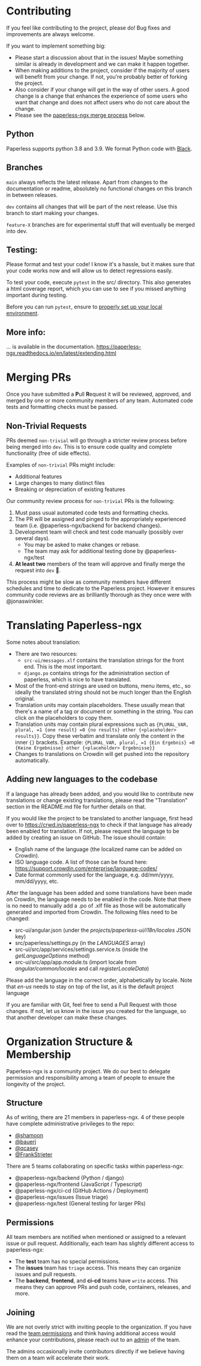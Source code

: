 # Contributing

If you feel like contributing to the project, please do! Bug fixes and improvements are always welcome.

If you want to implement something big:

- Please start a discussion about that in the issues! Maybe something similar is already in development and we can make it happen together.
- When making additions to the project, consider if the majority of users will benefit from your change. If not, you're probably better of forking the project.
- Also consider if your change will get in the way of other users. A good change is a change that enhances the experience of some users who want that change and does not affect users who do not care about the change.
- Please see the [paperless-ngx merge process](#merging-prs) below.

## Python

Paperless supports python 3.8 and 3.9. We format Python code with [Black](https://github.com/psf/black).

## Branches

`main` always reflects the latest release. Apart from changes to the documentation or readme, absolutely no functional changes on this branch in between releases.

`dev` contains all changes that will be part of the next release. Use this branch to start making your changes.

`feature-X` branches are for experimental stuff that will eventually be merged into dev.

## Testing:

Please format and test your code! I know it's a hassle, but it makes sure that your code works now and will allow us to detect regressions easily.

To test your code, execute `pytest` in the src/ directory. This also generates a html coverage report, which you can use to see if you missed anything important during testing.

Before you can run `pytest`, ensure to [properly set up your local environment](https://paperless-ngx.readthedocs.io/en/latest/extending.html#initial-setup-and-first-start).

## More info:

... is available in the documentation. https://paperless-ngx.readthedocs.io/en/latest/extending.html

# Merging PRs

Once you have submitted a **P**ull **R**equest it will be reviewed, approved, and merged by one or more community members of any team. Automated code tests and formatting checks must be passed.

## Non-Trivial Requests

PRs deemed `non-trivial` will go through a stricter review process before being merged into `dev`. This is to ensure code quality and complete functionality (free of side effects).

Examples of `non-trivial` PRs might include:

- Additional features
- Large changes to many distinct files
- Breaking or depreciation of existing features

Our community review process for `non-trivial` PRs is the following:

1. Must pass usual automated code tests and formatting checks.
2. The PR will be assigned and pinged to the appropriately experienced team (i.e. @paperless-ngx/backend for backend changes).
3. Development team will check and test code manually (possibly over several days).
   - You may be asked to make changes or rebase.
   - The team may ask for additional testing done by @paperless-ngx/test
4. **At least two** members of the team will approve and finally merge the request into `dev` 🎉.

This process might be slow as community members have different schedules and time to dedicate to the Paperless project. However it ensures community code reviews are as brilliantly thorough as they once were with @jonaswinkler.

# Translating Paperless-ngx

Some notes about translation:

- There are two resources:
  - `src-ui/messages.xlf` contains the translation strings for the front end. This is the most important.
  - `django.po` contains strings for the administration section of paperless, which is nice to have translated.
- Most of the front-end strings are used on buttons, menu items, etc., so ideally the translated string should not be much longer than the English original.
- Translation units may contain placeholders. These usually mean that there's a name of a tag or document or something in the string. You can click on the placeholders to copy them.
- Translation units may contain plural expressions such as `{PLURAL_VAR, plural, =1 {one result} =0 {no results} other {<placeholder> results}}`. Copy these verbatim and translate only the content in the inner `{}` brackets. Example: `{PLURAL_VAR, plural, =1 {Ein Ergebnis} =0 {Keine Ergebnisse} other {<placeholder> Ergebnisse}}`
- Changes to translations on Crowdin will get pushed into the repository automatically.

## Adding new languages to the codebase

If a language has already been added, and you would like to contribute new translations or change existing translations, please read the "Translation" section in the README.md file for further details on that.

If you would like the project to be translated to another language, first head over to https://crwd.in/paperless-ngx to check if that language has already been enabled for translation.
If not, please request the language to be added by creating an issue on GitHub. The issue should contain:

- English name of the language (the localized name can be added on Crowdin).
- ISO language code. A list of those can be found here: https://support.crowdin.com/enterprise/language-codes/
- Date format commonly used for the language, e.g. dd/mm/yyyy, mm/dd/yyyy, etc.

After the language has been added and some translations have been made on Crowdin, the language needs to be enabled in the code.
Note that there is no need to manually add a .po of .xlf file as those will be automatically generated and imported from Crowdin.
The following files need to be changed:

- src-ui/angular.json (under the _projects/paperless-ui/i18n/locales_ JSON key)
- src/paperless/settings.py (in the _LANGUAGES_ array)
- src-ui/src/app/services/settings.service.ts (inside the _getLanguageOptions_ method)
- src-ui/src/app/app.module.ts (import locale from _angular/common/locales_ and call _registerLocaleData_)

Please add the language in the correct order, alphabetically by locale.
Note that _en-us_ needs to stay on top of the list, as it is the default project language

If you are familiar with Git, feel free to send a Pull Request with those changes.
If not, let us know in the issue you created for the language, so that another developer can make these changes.

# Organization Structure & Membership

Paperless-ngx is a community project. We do our best to delegate permission and responsibility among a team of people to ensure the longevity of the project.

## Structure

As of writing, there are 21 members in paperless-ngx. 4 of these people have complete administrative privileges to the repo:

* [@shamoon](https://github.com/shamoon)
* [@bauerj](https://github.com/bauerj)
* [@qcasey](https://github.com/qcasey)
* [@FrankStrieter](https://github.com/FrankStrieter)

There are 5 teams collaborating on specific tasks within paperless-ngx:

* @paperless-ngx/backend (Python / django)
* @paperless-ngx/frontend (JavaScript / Typescript)
* @paperless-ngx/ci-cd (GitHub Actions / Deployment)
* @paperless-ngx/issues (Issue triage)
* @paperless-ngx/test (General testing for larger PRs)

## Permissions

All team members are notified when mentioned or assigned to a relevant issue or pull request. Additionally, each team has slightly different access to paperless-ngx:

* The **test** team has no special permissions.
* The **issues** team has `triage` access. This means they can organize issues and pull requests.
* The **backend**, **frontend**, and **ci-cd** teams have `write` access. This means they can approve PRs and push code, containers, releases, and more.

## Joining

We are not overly strict with inviting people to the organization. If you have read the [team permissions](#permissions) and think having additional access would enhance your contributions, please reach out to an [admin](#structure) of the team.

The admins occasionally invite contributors directly if we believe having them on a team will accelerate their work.
